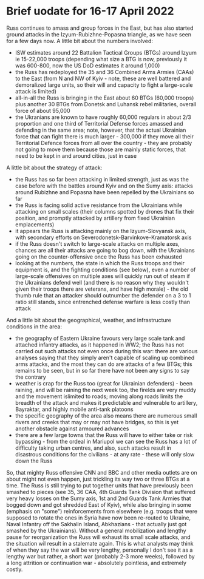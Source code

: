 Brief uodate for 16-17 April 2022
=================================

Russ continues to amass and group forces in the East, but has also started ground attacks in the Izyum-Rubizhne-Popasna triangle, as we have seen for a few days now. A little bit about the numbers involved:

- ISW estimates around 22 Battalion Tactical Groups (BTGs) around Izyum ie 15-22,000 troops (depending what size a BTG is now, previously it was 600-800, now the US DoD estimates it around 1,000)
- the Russ has redeployed the 35 and 36 Combined Arms Armies (CAAs) to the East (from N and NW of Kyiv - note, these are well battered and demoralized large units, so their will and capacity to fight a large-scale attack is limited)
- all-in-all the Russ is bringing in the East about 60 BTGs (60,000 troops) plus another 30 BTGs from Donetsk and Luhansk rebel militaries, overall force of about 95,000
- the Ukranians are known to have roughly 60,000 regulars in about 2/3 proportion and one third of Territorial Defense forces amassed and defending in the same area; note, however, that the actual Ukrainian force that can fight there is much larger - 300,000 if they move all their Territorial Defence forces from all over the country - they are probably not going to move them because those are mainly static forces, that need to be kept in and around cities, just in case

A little bit about the strategy of attack:

- the Russ has so far been attacking in limited strength, just as was the case before with the battles around Kyiv and on the Sumy axis: attacks around Rubizhne and Popasna have been repelled by the Ukrainians so far
- the Russ is facing solid active resistance from the Ukrainians while attacking on small scales (their columns spotted by drones that fix their position, and promptly attacked by artillery from fixed Ukrainian emplacements)
- it appears the Russ is attacking mainly on the Izyum-Slovyansk axis, with secondary efforts on Severodonetsk-Barvinkove-Kramatorsk axis
- if the Russ doesn't switch to large-scale attacks on multiple axes, chances are all their attacks are going to bog down, with the Ukrainians going on the counter-offensive once the Russ has been exhausted
- looking at the numbers, the state in which the Russ troops and their equipment is, and the fighting conditions (see below), even a number of large-scale offensives on multiple axes will quickly run out of steam if the Ukrainians defend well (and there is no reason why they wouldn't given their troops there are veterans, and have high morale) - the old thumb rule that an attacker should outnumber the defender on a 3 to 1 ratio still stands, since entrenched defense warfare is less costly than attack

And a little bit about the geographical, weather, and infrastructure conditions in the area:

- the geography of Eastern Ukraine favours very large scale tank and attached infantry attacks, as it happened in WW2; the Russ has not carried out such attacks not even once during this war: there are various analyses saying that they simply aren't capable of scaling up combined arms attacks, and the most they can do are attacks of a few BTGs; this remains to be seen, but in so far there have not been any signs to say the contrary
- weather is crap for the Russ too (great for Ukrainian defenders) - been raining, and will be raining the next week too, the firelds are very muddy and the movement islimited to roads; moving along roads limits the breadth of the attack and makes it predictable and vulnerable to artillery, Bayraktar, and highly mobile anti-tank platoons
- the specific geography of the area also means there are numerous small rivers and creeks that may or may not have bridges, so this is yet another obstacle against armoured advances
- there are a few large towns that the Russ will have to either take or risk bypassing - from the ordeal in Mariupol we can see the Russ has a lot of difficulty taking urban centres, and also, such attacks result in disastrous conditions for the civilians - at any rate - these will only slow down the Russ

So, that mighty Russ offensive CNN and BBC and other media outlets are on about might not even happen, just trickling its way two or three BTGs at a time. The Russ is still trying to put together units that have previously been smashed to pieces (see 35, 36 CAA, 4th Guards Tank Division that suffered very heavy losses on the Sumy axis, 1st and 2nd Guards Tank Armies that bogged down and got shredded East of Kyiv), while also bringing in some (emphasis on "some") reinforcements from elsewhere (e.g. troops that were supposed to rotate the ones in Syria have now been re-routed to Ukraine, Naval Infantry off the Sakhalin Island, Abkhazians - that actually just got smashed by the Ukrainians). Without a general mobilization and lengthy pause for reorganization the Russ will exhaust its small scale attacks, and the situation wil result in a stalemate again. This is what analysts may think of when they say the war will be very lengthy, personally I don't see it as a lengthy war but rather, a short war (probably 2-3 more weeks), followed by a long attrition or continuation war - absolutely pointless, and extremely costly.
